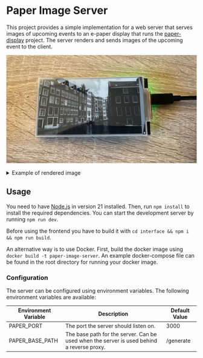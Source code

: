 # Paper Image Server

This project provides a simple implementation for a web server that serves images of upcoming events to an e-paper display that runs the [paper-display](https://github.com/dhartung/paper-display) project. The server renders and sends images of the upcoming event to the client.

![Picture displayed on an e paper display](/docs/display.jpeg)


<details>
  <summary>Example of rendered image</summary>
<div style="text-align: center;">
<img src="docs/rendered.png">

</div>
</details>


## Usage

You need to have [Node.js](https://nodejs.org/) in version 21 installed. Then, run `npm install` to install the required dependencies. You can start the development server by running `npm run dev`.

Before using the frontend you have to build it with `cd interface && npm i && npm run build`.

An alternative way is to use Docker. First, build the docker image using `docker build -t paper-image-server`. An example docker-compose file can be found
in the root directory for running your docker image.

### Configuration

The server can be configured using environment variables. The following environment variables are available:

| Environment Variable | Description | Default Value |
| --- | --- | --- |
| PAPER_PORT | The port the server should listen on. | 3000 |
| PAPER_BASE_PATH | The base path for the server. Can be used when the server is used behind a reverse proxy. | /generate |